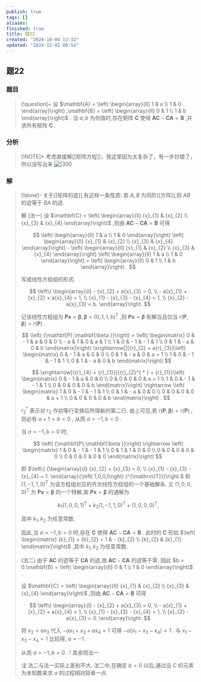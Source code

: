 ```yaml
---
publish: true
tags: []
aliases: 
finished: true
title: 题22
created: "2024-10-04 13:32"
updated: "2024-12-01 06:54"
---
```

## 题22
### 题目
> [!question]+
> 设 $\mathbf{A} = \left( \begin{array}{ll} 1 & a \\  1 & 0 \end{array}\right) ,\mathbf{B} = \left( \begin{array}{ll} 0 & 1 \\  1 & b \end{array}\right)$ . 当 $a,b$ 为何值时,存在矩阵 $\mathbf{C}$ 使得 $\mathbf{{AC}} - \mathbf{{CA}} = \mathbf{B}$ ,并求所有矩阵 $\mathbf{C}$ .
### 分析
> [!NOTE]+
> 考虑直接解[[矩阵方程]]，我这里因为太复杂了，有一步抄错了，所以没写出来
> ![|300](https://img.hwenyi.live/202411101334883.webp)
### 解
> [!done]-
> 关于[[矩阵的迹]],有这样一条性质: 若 $A,B$ 为同阶[[方阵]],则 ${AB}$ 的迹等于 ${BA}$ 的迹.
> 
> 解 (法一) 设 $\mathbf{C} = \left( \begin{array}{ll} {x}_{1} & {x}_{2} \\  {x}_{3} & {x}_{4} \end{array}\right)$ ,则由 $\mathbf{{AC}} - \mathbf{{CA}} = \mathbf{B}$ 可得
> 
> $$
> \left( \begin{array}{ll} 1 & a \\  1 & 0 \end{array}\right) \left( \begin{array}{ll} {x}_{1} & {x}_{2} \\  {x}_{3} & {x}_{4} \end{array}\right)  - \left( \begin{array}{ll} {x}_{1} & {x}_{2} \\  {x}_{3} & {x}_{4} \end{array}\right) \left( \begin{array}{ll} 1 & a \\  1 & 0 \end{array}\right)  = \left( \begin{array}{ll} 0 & 1 \\  1 & b \end{array}\right) .
> $$
> 
> 写成线性方程组的形式:
> 
> $$
> \left\{  \begin{array}{l}  - {x}_{2} + a{x}_{3} = 0, \\   - a{x}_{1} + {x}_{2} + a{x}_{4} = 1, \\  {x}_{1} - {x}_{3} - {x}_{4} = 1, \\  {x}_{2} - a{x}_{3} = b. \end{array}\right.
> $$
> 
> 记该线性方程组为 $\mathbf{P}\mathbf{x} = \mathbf{\beta },\mathbf{\beta } = {\left( 0,1,1,b\right) }^{\mathrm{T}}$ ,则 $\mathbf{P}\mathbf{x} = \mathbf{\beta }$ 有解当且仅当 $r\left( {\mathbf{P},\mathbf{\beta }}\right)  = r\left( \mathbf{P}\right)$ .
> 
> $$
> \left( {\mathbf{P},\mathbf{\beta }}\right)  = \left( \begin{matrix} 0 &  - 1 & a & 0 & 0 \\   - a & 1 & 0 & a & 1 \\  1 & 0 &  - 1 &  - 1 & 1 \\  0 & 1 &  - a & 0 & b \end{matrix}\right) \xrightarrow[]{{r}_{2} + a{r}_{3}}\left( \begin{matrix} 0 &  - 1 & a & 0 & 0 \\  0 & 1 &  - a & 0 & a + 1 \\  1 & 0 &  - 1 &  - 1 & 1 \\  0 & 1 &  - a & 0 & b \end{matrix}\right)
> $$
> 
> $$
> \xrightarrow[{{r}_{4} + {r}_{1}}]{{r}_{2}^{ * } + {r}_{1}}\left( \begin{matrix} 0 &  - 1 & a & 0 & 0 \\  0 & 0 & 0 & 0 & a + 1 \\  1 & 0 &  - 1 &  - 1 & 1 \\  0 & 0 & 0 & 0 & b \end{matrix}\right)  \rightarrow  \left( \begin{matrix} 1 & 0 &  - 1 &  - 1 & 1 \\  0 & 1 &  - a & 0 & 0 \\  0 & 0 & 0 & 0 & a + 1 \\  0 & 0 & 0 & 0 & b \end{matrix}\right) .
> $$
> 
> ${r}_{2}^{ * }$ 表示对 ${r}_{2}$ 作初等行变换后所得新的第二行. 由上可见,若 $r\left( {\mathbf{P},\mathbf{\beta }}\right)  = r\left( \mathbf{P}\right)$ ,则必有 $a + 1 = b = 0$ , 从而 $a =  - 1,b = 0$ .
> 
> 当 $a =  - 1,b = 0$ 时,
> 
> $$
> \left( {\mathbf{P},\mathbf{\beta }}\right)  \rightarrow  \left( \begin{matrix} 1 & 0 &  - 1 &  - 1 & 1 \\  0 & 1 & 1 & 0 & 0 \\  0 & 0 & 0 & 0 & 0 \\  0 & 0 & 0 & 0 & 0 \end{matrix}\right)
> $$
> 
> 即 $\left\{  {\begin{array}{l} {x}_{2} + {x}_{3} = 0, \\  {x}_{1} - {x}_{3} - {x}_{4} = 1. \end{array}{\left( 1,0,0,1\right) }^{\mathrm{T}}}\right.$ 和 ${\left( 1, - 1,1,0\right) }^{\mathrm{T}}$ 为该方程组对应的齐次线性方程组的一个基础解系. 又 ${\left( 1,0,0,0\right) }^{\mathrm{T}}$ 为 $\mathbf{{Px}} = \mathbf{\beta }$ 的一个特解,故 $\mathbf{{Px}} = \mathbf{\beta }$ 的通解为
> 
> $$
> {k}_{1}{\left( 1,0,0,1\right) }^{\mathrm{T}} + {k}_{2}{\left( 1, - 1,1,0\right) }^{\mathrm{T}} + {\left( 1,0,0,0\right) }^{\mathrm{T}},
> $$
> 
> 其中 ${k}_{1},{k}_{2}$ 为任意常数.
> 
> 因此,当 $a =  - 1,b = 0$ 时,存在 $\mathbf{C}$ 使得 $\mathbf{{AC}} - \mathbf{{CA}} = \mathbf{B}$ . 此时的 $\mathbf{C}$ 形如 $\left( \begin{matrix} {k}_{1} + {k}_{2} + 1 &  - {k}_{2} \\  {k}_{2} & {k}_{1} \end{matrix}\right)$ ,其中 ${k}_{1},{k}_{2}$ 为任意常数.
> 
> (法二) 由于 $\mathbf{{AC}}$ 的迹等于 $\mathbf{{CA}}$ 的迹,故 $\mathbf{{AC}} - \mathbf{{CA}}$ 的迹等于零. 因此 $b = 0.\mathbf{B} = \left( \begin{array}{ll} 0 & 1 \\  1 & 0 \end{array}\right)$ .
> 
> 设 $\mathbf{C} = \left( \begin{array}{ll} {x}_{1} & {x}_{2} \\  {x}_{3} & {x}_{4} \end{array}\right)$ ,则由 $\mathbf{{AC}} - \mathbf{{CA}} = \mathbf{B}$ 可得
> 
> $$
> \left\{  \begin{array}{l}  - {x}_{2} + a{x}_{3} = 0, \\   - a{x}_{1} + {x}_{2} + a{x}_{4} = 1, \\  {x}_{1} - {x}_{3} - {x}_{4} = 1, \\  {x}_{2} - a{x}_{3} = 0. \end{array}\right.
> $$
> 
> 将 ${x}_{2} = a{x}_{3}$ 代入 $- a{x}_{1} + {x}_{2} + a{x}_{4} = 1$ 可得 $- a\left( {{x}_{1} - {x}_{3} - {x}_{4}}\right)  = 1$ . 与 ${x}_{1} - {x}_{3} - {x}_{4} = 1$ 比较得, $a =  - 1$ .
> 
> 从而 $a =  - 1,b = 0$ . ! 其余同法一.
> 
> 注 法二与法一实际上差别不大. 法二中,在确定 $b = 0$ 以后,通过设 $C$ 的元素为未知数来求 $a$ 的过程相对简单一点.